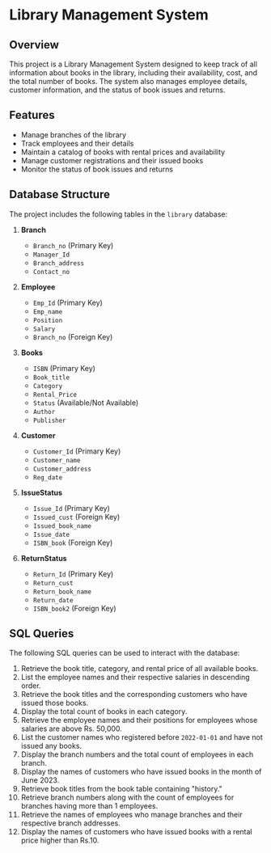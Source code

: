 # Library Management System

## Overview

This project is a Library Management System designed to keep track of all information about books in the library, including their availability, cost, and the total number of books. The system also manages employee details, customer information, and the status of book issues and returns.

## Features

- Manage branches of the library
- Track employees and their details
- Maintain a catalog of books with rental prices and availability
- Manage customer registrations and their issued books
- Monitor the status of book issues and returns

## Database Structure

The project includes the following tables in the `library` database:

1. **Branch**
   - `Branch_no` (Primary Key)
   - `Manager_Id`
   - `Branch_address`
   - `Contact_no`

2. **Employee**
   - `Emp_Id` (Primary Key)
   - `Emp_name`
   - `Position`
   - `Salary`
   - `Branch_no` (Foreign Key)

3. **Books**
   - `ISBN` (Primary Key)
   - `Book_title`
   - `Category`
   - `Rental_Price`
   - `Status` (Available/Not Available)
   - `Author`
   - `Publisher`

4. **Customer**
   - `Customer_Id` (Primary Key)
   - `Customer_name`
   - `Customer_address`
   - `Reg_date`

5. **IssueStatus**
   - `Issue_Id` (Primary Key)
   - `Issued_cust` (Foreign Key)
   - `Issued_book_name`
   - `Issue_date`
   - `ISBN_book` (Foreign Key)

6. **ReturnStatus**
   - `Return_Id` (Primary Key)
   - `Return_cust`
   - `Return_book_name`
   - `Return_date`
   - `ISBN_book2` (Foreign Key)

## SQL Queries

The following SQL queries can be used to interact with the database:

1. Retrieve the book title, category, and rental price of all available books.
2. List the employee names and their respective salaries in descending order.
3. Retrieve the book titles and the corresponding customers who have issued those books.
4. Display the total count of books in each category.
5. Retrieve the employee names and their positions for employees whose salaries are above Rs. 50,000.
6. List the customer names who registered before `2022-01-01` and have not issued any books.
7. Display the branch numbers and the total count of employees in each branch.
8. Display the names of customers who have issued books in the month of June 2023.
9. Retrieve book titles from the book table containing "history."
10. Retrieve branch numbers along with the count of employees for branches having more than 1 employees.
11. Retrieve the names of employees who manage branches and their respective branch addresses.
12. Display the names of customers who have issued books with a rental price higher than Rs.10.

